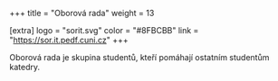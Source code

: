 +++
title = "Oborová rada"
weight = 13

[extra]
logo = "sorit.svg"
color = "#8FBCBB"
link = "https://sor.it.pedf.cuni.cz"
+++

Oborová rada je skupina studentů, kteří pomáhají ostatním studentům katedry.

